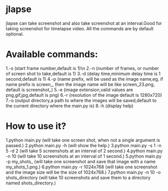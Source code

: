 # jlapse
jlapse can take screenshot and also take screenshot at an interval.Good for taking screenshot for timelapse video.
All the commands are by default optional.

# Available commands:
1.-s (start frame number,default is 1)\n
2.-n (number of frames, or number of screen shot to take,default is 1)
  3.-d (delay time,minimum delay time is 1 second,default is 1)
  4.-p (name prefix, will be used as the image name,eg, if name prefix is screen_, then the image name will be like screen_23.png,
        default is screenshot_)
  5.-e (image extension,valid values are png,gif,jpg,default is png)
  6.-r (resolution of the image default is 1280x720)
  7.-o (output directory,a path to where the images will be saved,default to the current directory where the main.py is)
  8.-h (display help)

# How to use it?
1.python main.py  (will take one screen shot, when not a single argument is passed.)
2.python main.py -h (will show the help.)
3.python main.py -s 1 -n 5 -d 2 (will take 5 screenshots at an interval of 2 second.)
4.python main.py -n 10 (will take 10 screenshots at an interval of 1 second.)
5.python main.py -p my_shots_ (will take one screenshot and save that image with a name my_shots_1.png.)
6.python main.py -r 1024x768 (will take one screenshot and the image size will be the size of 1024x768.)
7.python main.py -n 10 -o shots_directory (will take 10 screenshots and save them to a directory named shots_directory.)
